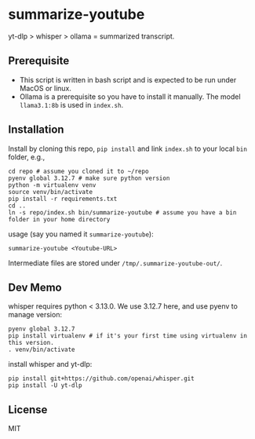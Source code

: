 # summarize-youtube

yt-dlp > whisper > ollama = summarized transcript.


## Prerequisite

 - This script is written in bash script and is expected to be run under MacOS or linux.
 - Ollama is a prerequisite so you have to install it manually. The model `llama3.1:8b` is used in `index.sh`.


## Installation

Install by cloning this repo, `pip install` and link `index.sh` to your local `bin` folder, e.g.,

    cd repo # assume you cloned it to ~/repo
    pyenv global 3.12.7 # make sure python version
    python -m virtualenv venv
    source venv/bin/activate
    pip install -r requirements.txt
    cd ..
    ln -s repo/index.sh bin/summarize-youtube # assume you have a bin folder in your home directory


usage (say you named it `summarize-youtube`):
    
    summarize-youtube <Youtube-URL>

Intermediate files are stored under `/tmp/.summarize-youtube-out/`.


## Dev Memo

whisper requires python < 3.13.0. We use 3.12.7 here, and use pyenv to manage version:

    pyenv global 3.12.7
    pip install virtualenv # if it's your first time using virtualenv in this version.
    . venv/bin/activate


install whisper and yt-dlp:

    pip install git+https://github.com/openai/whisper.git
    pip install -U yt-dlp


## License

MIT
